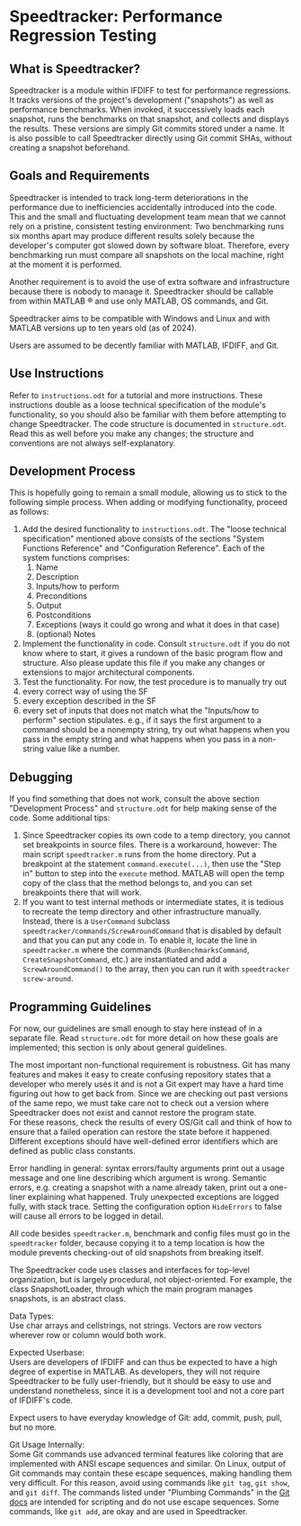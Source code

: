 # Speedtracker: Performance Regression Testing

## What is Speedtracker?
Speedtracker is a module within IFDIFF to test for performance
regressions. It tracks versions of the project's development ("snapshots") as well as
performance benchmarks. When invoked, it successively loads each snapshot,
runs the benchmarks on that snapshot, and collects and displays the results. These
versions are simply Git commits stored under a name. It is also possible
to call Speedtracker directly using Git commit SHAs, without creating a
snapshot beforehand.

## Goals and Requirements
Speedtracker is intended to track long-term deteriorations in the performance
due to inefficiencies accidentally introduced into the code. This and
the small and fluctuating development team mean that we cannot rely
on a pristine, consistent testing environment: Two benchmarking runs
six months apart may produce different results solely because
the developer's computer got slowed down by software bloat. Therefore,
every benchmarking run must compare all snapshots on the local
machine, right at the moment it is performed.  
  
Another requirement is to avoid the use of extra software and infrastructure because
there is nobody to manage it. Speedtracker should be callable from within
MATLAB :registered: and use only MATLAB, OS commands, and Git.  
  
Speedtracker aims to be compatible with Windows and Linux and with MATLAB versions up
to ten years old (as of 2024).  
  
Users are assumed to be decently familiar with MATLAB, IFDIFF, and Git.  
  
## Use Instructions
Refer to `instructions.odt` for a tutorial and more instructions. These instructions double
as a loose technical specification of the module's functionality, so you should
also be familiar with them before attempting to change Speedtracker. The code structure is
documented in `structure.odt`. Read this as well before you make any changes; the structure
and conventions are not always self-explanatory.

## Development Process
This is hopefully going to remain a small module, allowing us to
stick to the following simple process. When adding or modifying
functionality, proceed as follows:

1. Add the desired functionality to `instructions.odt`. The "loose technical specification"
  mentioned above consists of the sections "System Functions Reference" and
  "Configuration Reference". Each of the system functions comprises:
    1. Name
    2. Description
    3. Inputs/how to perform 
    4. Preconditions
    5. Output
    6. Postconditions
    7. Exceptions (ways it could go wrong and what it does in that case)
    8. (optional) Notes
2. Implement the functionality in code. Consult `structure.odt` if you do not
  know where to start, it gives a rundown of the basic program flow and structure.
  Also please update this file if you make any changes or extensions to major architectural
  components.
3. Test the functionality. For now, the test procedure is to manually try out
  1. every correct way of using the SF
  2. every exception described in the SF
  3. every set of inputs that does not match what the "Inputs/how to perform"
      section stipulates. e.g., if it says the first argument to a command should be a
      nonempty string, try out what happens when you pass in the empty string
      and what happens when you pass in a non-string value like a number.

## Debugging
If you find something that does not work, consult the above section "Development Process"
and `structure.odt` for help making sense of the code. Some additional tips:

1. Since Speedtracker copies its own code to a temp directory, you cannot set breakpoints
  in source files. There is a workaround, however: The main script `speedtracker.m` runs
  from the home directory. Put a breakpoint at the statement `command.execute(...)`, then
  use the "Step in" button to step into the `execute` method. MATLAB will open the temp
  copy of the class that the method belongs to, and you can set breakpoints there that
  will work.
2. If you want to test internal methods or intermediate states, it is tedious to
  recreate the temp directory and other infrastructure manually. Instead, there is
  a `UserCommand` subclass `speedtracker/commands/ScrewAroundCommand` that is
  disabled by default and that you can put any code in. To enable it, locate the
  line in `speedtracker.m` where the commands (`RunBenchmarksCommand`,
  `CreateSnapshotCommand`, etc.) are instantiated and add a 
  `ScrewAroundCommand()` to the array, then you can run it with
  `speedtracker screw-around`.

## Programming Guidelines
For now, our guidelines are small enough to stay here instead of in a
separate file. Read `structure.odt` for more detail on how these goals
are implemented; this section is only about general guidelines.  
  
The most important non-functional requirement is robustness.
Git has many features and makes it easy to create confusing repository states
that a developer who merely uses it and is not a Git expert may have a hard
time figuring out how to get back from.
Since we are checking out past versions of the same repo, we must
take care not to check out a version where Speedtracker does not
exist and cannot restore the program state.  
For these reasons,
check the results of every OS/Git call and think of how to ensure
that a failed operation can restore the state before it happened.
Different exceptions should have well-defined error identifiers
which are defined as public class constants.  

Error handling in general: syntax errors/faulty arguments print out a usage message
and one line describing which argument is wrong. Semantic errors, e.g.
creating a snapshot with a name already taken, print out a one-liner
explaining what happened. Truly unexpected exceptions are logged fully,
with stack trace. Setting the configuration option `HideErrors` to false will
cause all errors to be logged in detail.  
  
All code besides `speedtracker.m`, benchmark and config files must
go in the `speedtracker` folder, because copying it to a temp location
is how the module prevents checking-out of old snapshots from breaking
itself.  

The Speedtracker code uses classes and interfaces for top-level organization, but is largely
procedural, not object-oriented. For example, the class
SnapshotLoader, through which the main program manages
snapshots, is an abstract class.  

Data Types:  
Use char arrays and cellstrings, not strings.
Vectors are row vectors wherever row or column would both work.

Expected Userbase:  
Users are developers of IFDIFF and can thus be expected to have a high degree of
expertise in MATLAB. As developers, they will not require Speedtracker to be fully
user-friendly, but it should be easy to use and understand nonetheless, since it is
a development tool and not a core part of IFDIFF's code.

Expect users to have everyday knowledge of
Git: add, commit, push, pull, but no more.  

Git Usage Internally:  
Some Git commands use advanced terminal features like coloring that are
implemented with ANSI escape sequences and similar. On Linux, output of
Git commands may contain these escape sequences, making handling them very
difficult. For this reason, avoid using commands like `git tag`, `git show`,
and `git diff`. The commands listed under "Plumbing Commands" in the
[Git docs](https://git-scm.com/docs/) are intended for scripting and do
not use escape sequences.
Some commands, like `git add`, are okay and are used in Speedtracker.
